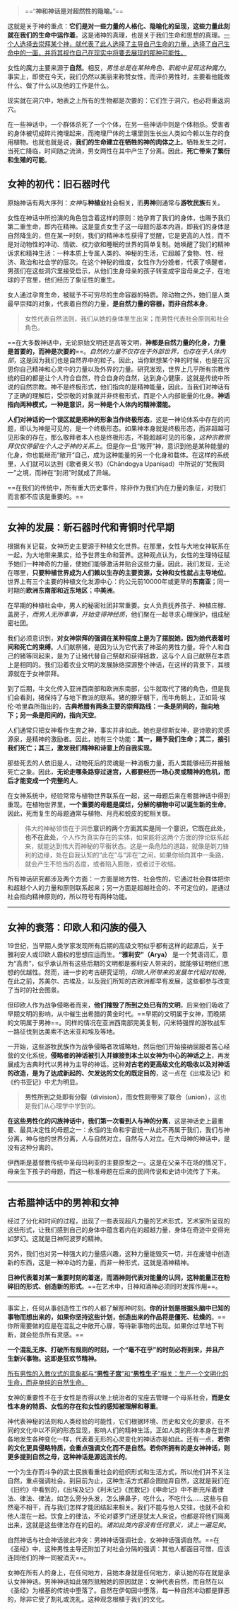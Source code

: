 > ==“**神和神话是对超然性的隐喻。**”==

这就是关于神的重点：**它们是对一些力量的人格化、隐喻化的呈现，这些力量此刻就在我们的生命中运作着**。这是诸神的真理，也是关于我们生命和思想的真理。<u>一个人选择去崇拜某个神，就代表了此人选择了主导自己生命的力量，选择了自己生命中的一面，并将其视作自己在现实中将要去展现的那种可能性。</u>


女性的魔力主要来源于**自然**。相反，*男性总是在某种角色、职能中呈现这种魔力*。事实上，即使在今天，我们仍然以美丽来称赞女性，而评价男性时，主要看他能做什么、做了什么以及他的工作是什么。

现实就在洞穴中，地表之上所有的生物都是次要的：它们生于洞穴，也必将重返洞穴。

在一些神话中，一个群体杀死了一个个体，在另一些神话中则是个体相杀。受害者的身体被切成碎片掩埋起来，而掩埋尸体的土壤里则生长出人类如今赖以生存的食用植物。也就也就是说，**我们的生命建立在牺牲的神的肉体之上**。牺牲发生之时，当死亡降临，时间随之流淌，男女两性在其中产生了分离。因此，**死亡带来了繁衍和生殖的可能**。


## 女神的初代：旧石器时代

原始神话有两大序列：*女神*与**种植业**社会相关，而**男神**则通常与**游牧民族**有关。

女性在神话中所扮演的角色包含着这样的原则：她孕育了我们的身体，也赐予我们第二重生命，即内在精神。这是童贞女生子这一母题的基本内涵，即我们的身体是自然降生的，但在某一时刻，我们的精神本性获得了觉醒，它是更高的人性，而不是对动物性的冲动、情欲、权力欲和睡眠的世界的简单复制。她唤醒了我们的精神诉求和精神生活：一种本质上专属人类的、神秘的生活，它超越了食物、性、经济、政治和社会学的层次。在这个神秘的维度，女性作为分娩者，代表了唤醒者，男孩们在这些洞穴里接受启示，从他们生身母亲的孩子转变成宇宙母亲之子，在地球的子宫里，他们经历了象征性的重生。

女人通过孕育生命，被赋予不可穷尽的生命容器的特质。除动物之外，她们是人类最早崇拜的对象，代表着自然的力量，**是自然力量的容器，而非自然本身**。

> 女性代表自然法则，我们从她的身体里生出来；而男性代表社会原则和社会角色。

==在大多数神话中，无论原始文明还是高等文明，**神都是自然力量的化身，力量是首要的，而神是次要的**==。*自然的力量不仅存在于外部世界，也存在于人体内部*，这是因为我们也是自然界中的粒子。因此，当你默想某个神的时候，也是在沉思你自己精神和心灵中的力量以及外界的力量。研究发现，世界上几乎所有宗教传统的目的都是让个人符合自然，符合自身的自然，达到身心健康，这就是传统中所说的自然宗教。神不是终极形式，他们指向的是精神能量，因此，当我们对神话有了正确的理解后，受崇敬的对象就并非终极形式，而是个人内部能量的化身。**神话指向两种模式，一种是意识，另一种是个人体内的精神潜能。**

**人们对神话的一个误区就是把神的形象当作终极形态**，这是一神论体系中存在的问题，即认为神是可见的，是一个终极形态。如果神本身就是终极形态，而非超越可见形象的存在，那么敬拜者本人也是终极形态，不能超越可见的形象，*这种宗教崇拜仅仅停留在个人之于神的关系上*。但是你一旦“敞开”神，意识到他是某种能量的化身，你也能继而“敞开”自己，成为这种能量的另一个化身和载体。在这样的系统里，人们就可以达到《歌者奥义书》（Chāndogya Upaniṣad）中所说的“梵我同一”之境，而神在“封闭”时就成了异端。

==在我们的传统中，所有重大历史事件，除非作为我们内在力量的象征，对我们而言都不应该是重要的。==


---
## 女神的发展：新石器时代和青铜时代早期

根据有关记载，女神历史主要源于种植文化世界。在那里，女性与大地女神联系在一起，为大地带来果实，给予世界生命和营养。这种观点认为，女性的生理特征赋予她们一种神奇的力量，使她们能够激活并贴合这些力量。因此，我们发现，无论在哪里，**只要种植世界成为人们赖以生存的主要资源，女神和女性就占主导地位**。世界上有三个主要的种植文化发源中心：约公元前10000年或更早的**东南亚**；同一时期的**欧洲东南部和近东地区**；**中美洲**。

在早期的种植社会中，男人的秘密社团非常重要。女人负责抚养孩子、种植庄稼、盖房子，*而男人无所事事，开始变得神经质*，他们聚在一起寻求心理保护，组成秘密社团。

 我们必须意识到，**对女神崇拜的强调在某种程度上是为了摆脱她，因为她代表着时间和死亡的束缚**。人们献祭猪，是因为认为它代表了神圣的男性力量。将个人和自己的猪等同起来，是为了让猪代替自己祭献和获得拯救，这与个人自己献祭在本质上是相同的。我们沿着农业文明的发展脉络探源整个神话，在这样的背景下，其根源就在于女神崇拜。

到了后期，牛文化传入亚洲西南部和欧洲东南部，公牛就取代了猪的角色，但是我们会看到，猪保持了与地下教派的联系。猪的獠牙朝下，而牛角朝上，正如简·埃伦·哈里森所指出的，**古典希腊有两条主要的崇拜路线：一条是阴间的，指向地下；另一条是阳间的，指向天空**。

人们通常只把女神看作生育之神，事实并非如此。她也是缪斯女神，是诗歌的灵感源泉，是精神的激励者。因此，她有三个功能：**其一，赐予我们生命；其二，接引我们死亡；其三，激发我们精神和诗意上的自我实现**。

那些死去的人依旧是人，动物死后的灵魂是一种消极力量，而人类能够经历并接触死亡之象。因此，**无论走哪条路穿过迷宫，人都要经历一场心灵或精神的危机，而后才能变成一个完整的人**。

在女神系统中，经验常常与植物世界联系在一起，这一母题后来在希腊神话中得到重现。在植物世界里，**一个重要的母题是腐烂，分解的植物中可以诞生新的生命**。因此，死而复生的母题通常与植物、月亮和蜕皮的蛇相关联。

> 伟大的神秘领悟在于洞悉**意识的两个方面其实是同一个意识，它既在此处，也不在此处**，个人作为真实存在的实体，如果能将这两个方面的悖论联系起来，就能达到伟大而神秘的平衡状态。这是一条危险的道路，就像是剃刀锋利的边缘，处在自我认知的“此在”与“非在”之间，如果你倾向其中一条路，就会产生不恰当的态度，或者陷入膨胀，或者过于收缩。

所有神话研究都涉及两个方面：一方面是地方性、社会性的，它通过社会群体把你和超越个人的力量和原则联系起来；另一方面是超越社会的、不可定位的，是通过社会指向精神原则的，所以符号有两种功能。

---
## 女神的衰落：印欧人和闪族的侵入

19世纪，当早期人类学家发现所有后期的高级文明似乎都有这样的起源后，关于雅利安人或印欧人霸权的思想应运而生。**“雅利安”（Arya）** 是一个梵语词汇，意为“高贵”，似乎承认所有这些后期的文明都是雅利安人带来的，就能够证明他们思想的优越性。然而，进一步的考古研究证明，*印欧人所带来的发展年代相对较晚*，在此之前，苏美尔、古埃及，以及我们所知的古欧洲都早有发展，这些都参与改变了当时的社会图景。

但印欧人作为战争侵略者而来，**他们摧毁了所到之处已有的文明**，后来他们吸收了早期文明的影响，从中催生出希腊的黄金时代。==早期的文明属于女神，而晚期的文明属于男神==。同样的情况在亚洲西南部完美复制，闪米特强悍的游牧战车一路征伐到达美索不达米亚和埃及等地。

一开始，这些游牧民族作为战争侵略者攻城略地，然后他们开始接纳屈服者苦心经营的文化系统，**侵略者的神话被引入并嫁接到本土以女神为中心的神话之上**，再发展成为古典时代以男神为主导的神话。这种**对古老的更高级文化的吸收以及对神话的改造，是为了达成新起的、欠发达的文化的既定目的**，这一点在《出埃及记》和《约书亚记》中尤为明显。

> **男性所到之处即有分裂（division），而女性则带来了联合（union）**，这也是我们从心理学中学到的。

**在这些男性化的闪族神话中，我们第一次看到人与神的分离**，这是神话史上最重要、最具决定性的母题之一：永恒的生命和宇宙统一从此不再属于我们，我们与神分离，神与他的世界分离，人与自然对立，自然与人对立。在大母神的神话中，是没有这种分离的。

伊西斯是基督教传统中圣母玛利亚的主要原型之一。这是在父亲不在场的情况下，母亲生下孩子的母题，而这一标准母题在后来的民间传说和史诗中流传了下来。

---
## 古希腊神话中的男神和女神

经过了分化和时间的过程，出现了一些表现超凡力量的艺术形式，艺术家所呈现的这些形式，让我们感到自己的身体中蕴含着内在的超越力量，身体在奇迹中变得宛如梦幻。这就是日神阿波罗的精神。

另外，我们也对另一种强大的力量感兴趣，这种力量能毁灭一切，并在废墟中创造新的东西，这是一种冲动的力量，而非一种形式，这就是酒神精神。

**日神代表着对某一重要时刻的着迷，而酒神则代表对能量的认同，这种能量正在粉碎旧的形式、创造新的形式**。==在艺术中，日神和酒神必须同时发挥作用==。

---
事实上，任何从事创造性工作的人都了解那种时刻。**你的计划是根据头脑中已知的事物而想出来的，如果你坚持这些计划，创造出来的作品将是僵死、枯燥的**。==你所需要做的应是在混乱之中敞开心扉，等待新事物的出现。如果你过早地下判断，就会扼杀所有灵感。==

**一个混乱无序、打破所有规则的时刻，一个“毫不在乎”的时刻必将到来，并且产生新兴事物。这即是狂欢节精神。**

<u>所有男性的入教仪式的意象都与“**男性子宫**”和“**男性生子**”相关：生产一个文明化的生命，而非单纯的自然生命。</u>

女神的重要性不在于女性是否得以坐上统治者的宝座去管理一个母系社会，**而是女性本身的特质、女性的存在和女性的感知被理解和尊重**。

神代表神秘的法则和人类经验的可能性，它们根据环境、历史和文化的要求，在不同的文化中以不同的形态显现，影响人们的精神生活。正如人类的形体本身在世界各地发生各种变化一样，代表着无形的心灵变化的神话亦是如此。还有一点，**若你的文化更具侵略特质，会重点强调文化而不是自然。若你所拥有的是女神神话，则更多提到自然之母，这种神话是源远流长的**。

一个为生存而斗争的武士民族看重社会的组织形式和生活方式，所以他们并不关注自然，重点强调社会。到目前为止，这种生活方式都企图抛弃自然，这就是我们在《旧约》中看到的，《出埃及记》《利未记》《民数记》《申命记》中不断充斥着律法、律法、律法，如怎么旁分头发，怎么擤鼻子，吃什么，不吃什么……这些与自然毫不相干，而与我们怎样才能团结起来相关。我们不能与他人交往，也就不会和他人混在一起。饮食上的律法，不论对婆罗门还是犹太人来说，也都是将他们隔离出来，这就是这些律法存在的目的。*诸如此类内容没有任何意义，读上一遍足矣*。

自然神话与社会神话彼此冲突：男神神话强调社会，女神神话强调自然。==在《圣经》中，这种男性主导还附加了对社会分隔的强调：其他人都面目可憎，应该连同他们的神一同被消灭==。

女神在所有人的身上，在任何地方，且她本身就是任何地方，承认她的存在就是承认女神神话。男神神话如此强烈抵触她的原因就是：女神代表自然，而自然在以《圣经》为根基的传统中堕落了。自然在伊甸园中堕落，每一种自然冲动都是罪恶的，除非它受了割礼或洗礼。这种观念根植于我们的文化。

